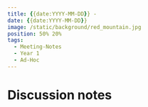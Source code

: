 ```yaml
---
title: {{date:YYYY-MM-DD}} - 
date: {{date:YYYY-MM-DD}}
image: /static/background/red_mountain.jpg
position: 50% 20%
tags:
  - Meeting-Notes
  - Year 1
  - Ad-Hoc
---
```


# Discussion notes
